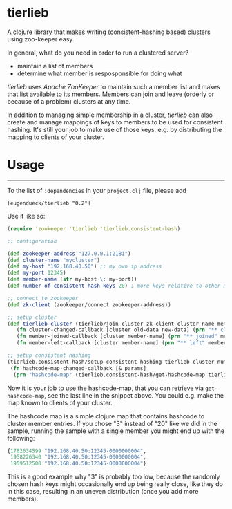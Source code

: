 tierlieb
========

A clojure library that makes writing (consistent-hashing based) clusters using zoo-keeper easy.

In general, what do you need in order to run a clustered server?

* maintain a list of members
* determine what member is resposponsible for doing what

*tierlieb* uses *Apache ZooKeeper* to maintain such a member list and makes that list available to its members. Members can join and leave (orderly or because of a problem) clusters at any time.

In addition to managing simple membership in a cluster, *tierlieb* can also create and manage mappings of keys to members to be used for consistent hashing. It's still your job to make use of those keys, e.g. by distributing the mapping to clients of your cluster.

# Usage #
---------

To the list of `:dependencies` in your `project.clj` file, please add

```
[eugendueck/tierlieb "0.2"]
```

Use it like so:

```clojure
(require 'zookeeper 'tierlieb 'tierlieb.consistent-hash)

;; configuration

(def zookeeper-address "127.0.0.1:2181")
(def cluster-name "mycluster")
(def my-host "192.168.40.50") ;; my own ip address
(def my-port 12345)
(def member-name (str my-host \: my-port))
(def number-of-consistent-hash-keys 20) ; more keys relative to other members means bigger piece of the hash pie

;; connect to zookeeper
(def zk-client (zookeeper/connect zookeeper-address))

;; setup cluster
(def tierlieb-cluster (tierlieb/join-cluster zk-client cluster-name member-name
   (fn cluster-changed-callback [cluster old-data new-data] (prn "** cluster changed"))
   (fn member-joined-callback [cluster member-name] (prn "** joined" member-name))
   (fn member-left-callback [cluster member-name] (prn "** left" member-name))))

;; setup consistent hashing
(tierlieb.consistent-hash/setup-consistent-hashing tierlieb-cluster number-of-consistent-hash-keys
 (fn hashcode-map-changed-callback [& params]
  (prn "hashcode-map" (tierlieb.consistent-hash/get-hashcode-map tierlieb-cluster))))
```

Now it is your job to use the hashcode-map, that you can retrieve via `get-hashcode-map`, see the last line in the snippet above. You could e.g. make the map known to clients of your cluster.

The hashcode map is a simple clojure map that contains hashcode to cluster member entries. If you chose "3" instead of "20" like we did in the sample, running the sample with a single member you might end up with the following:

```clojure
{1782634599 "192.168.40.50:12345-0000000004",
 1958226340 "192.168.40.50:12345-0000000004",
 1959512508 "192.168.40.50:12345-0000000004"}
```

This is a good example why "3" is probably too low, because the randomly chosen hash keys might occasionally end up being really close, like they do in this case, resulting in an uneven distribution (once you add more members).
